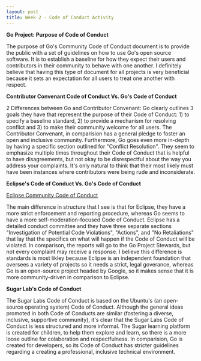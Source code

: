 ```yaml
---
layout: post
title: Week 2 - Code of Conduct Activity
---
```

**Go Project: Purpose of Code of Conduct**

The purpose of Go's Community Code of Conduct document is to provide the public with a set of guidelines on how to use Go's open source software. It is to establish a baseline for how they expect their users and contributors in their community to behave with one another. I definitely believe that having this type of document for all projects is very beneficial because it sets an expectation for all users to treat one another with respect. 

<!--more-->

**Contributor Convenant Code of Conduct Vs. Go's Code of Conduct**

2 Differences between Go and Contributor Convenant: Go clearly outlines 3 goals they have that represent the purpose of their Code of Conduct: 1) to specify a baseline standard, 2) to provide a mechanism for resolving conflict and 3) to make their community welcome for all users. The Contributor Convenant, in comparision has a general pledge to foster an open and inclusive community. Furthermore, Go goes even more in-depth by having a specific section outlined for "Conflict Resolution". They seem to emphasize multiple times throughout their Code of Conduct that is helpful to have disagreements, but not okay to be disrespectful about the way you address your complaints. It's only natural to think that their most likely must have been instances where contributors were being rude and inconsiderate.

**Eclipse's Code of Conduct Vs. Go's Code of Conduct**

[Eclipse Community Code of Conduct](https://eclipse.org/org/documents/Community_Code_of_Conduct.php)

The main difference in structure that I see is that for Eclipse, they have a more strict enforcement and reporting procedure, whereas Go seems to have a more self-moderation-focused Code of Conduct. Eclipse has a detailed conduct committee and they have three separate sections "Investigation of Potential Code Violations", "Actions", and "No Retaliations" that lay that the specifics on what will happen if the Code of Conduct will be violated. In comparison, the reports will go to the Go Project Stewards, but not every complaint may receive a response. I believe this difference is standards is most likley because Eclipse is an independent foundation that oversees a variety of projects so it needs a strict, legal goverance, whereas Go is an open-source project headed by Google, so it makes sense that it is more community-driven in comparison to Eclipse.

**Sugar Lab's Code of Conduct**

The Sugar Labs Code of Conduct is based on the Ubuntu's (an open-source operating system) Code of Conduct. Although the general ideas promoted in both Code of Conducts are similar (fostering a diverse, inclusive, supportive community), it's clear that the Sugar Labs Code of Conduct is less structured and more informal. The Sugar learning platform is created for children, to help them explore and learn, so there is a more loose outline for colaboration and respectfulness. In comparision, Go is created for developers, so its Code of Conduct has stricter guidelines regarding a creating a professional, inclusive technical environment. 
